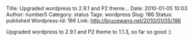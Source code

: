 Title: Upgraded wordpress to 2.9.1 and P2 theme...
Date: 2010-01-05 10:03
Author: number5
Category: status
Tags: wordpress
Slug: 186
Status: published
Wordpress-Id: 186
Link: http://brucewang.net/2010/01/05/186

Upgraded wordpress to 2.9.1 and P2 theme to 1.1.3, so far so good :)
